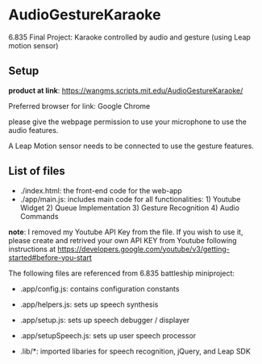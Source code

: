 # AudioGestureKaraoke
6.835 Final Project: Karaoke controlled by audio and gesture (using Leap motion sensor)

## Setup

**product at link**: https://wangms.scripts.mit.edu/AudioGestureKaraoke/

Preferred browser for link: Google Chrome

please give the webpage permission to use your microphone to use the audio features. 

A Leap Motion sensor needs to be connected to use the gesture features. 


## List of files
- ./index.html: the front-end code for the web-app
- ./app/main.js: includes main code for all functionalities: 1) Youtube Widget 2) Queue Implementation 3) Gesture Recognition 4) Audio Commands

**note**: I removed my Youtube API Key from the file. If you wish to use it, please create and retrived your own API KEY from Youtube following instructions at https://developers.google.com/youtube/v3/getting-started#before-you-start


The following files are referenced from 6.835 battleship miniproject: 
- .app/config.js: contains configuration constants
- .app/helpers.js: sets up speech synthesis
- .app/setup.js: sets up speech debugger / displayer
- .app/setupSpeech.js: sets up user speech processor

- .lib/*: imported libaries for speech recognition, jQuery, and Leap SDK



